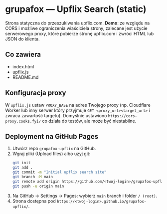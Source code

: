 
# grupafox — Upflix Search (static)

Strona statyczna do przeszukiwania upflix.com. **Demo**: ze względu na CORS i możliwe ograniczenia właściciela strony, zalecane jest użycie serwerowego proxy, które pobierze stronę upflix.com i zwróci HTML lub JSON do klienta.

## Co zawiera
- index.html
- upflix.js
- README.md

## Konfiguracja proxy
W `upflix.js` ustaw `PROXY_BASE` na adres Twojego proxy (np. Cloudflare Worker lub inny serwer który przyjmuje `GET <proxy_url><target_url>` i zwraca zawartość targetu). Domyślnie ustawiono `https://cors-proxy.cooks.fyi/` co działa do testów, ale może być niestabilne.

## Deployment na GitHub Pages
1. Utwórz repo `grupafox-upflix` na GitHub.
2. Wgraj pliki (Upload files) albo użyj git:
   ```bash
   git init
   git add .
   git commit -m "Initial upflix search site"
   git branch -M main
   git remote add origin https://github.com/<twoj-login>/grupafox-upflix.git
   git push -u origin main
   ```
3. Na GitHub -> Settings -> Pages: wybierz `main` branch i folder `/ (root)`.
4. Strona dostępna pod `https://<twoj-login>.github.io/grupafox-upflix/`.
